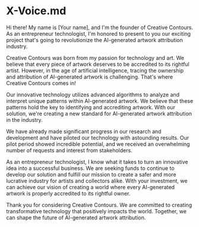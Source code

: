 # X-Voice.md

Hi there! My name is [Your name], and I'm the founder of Creative Contours. As an entrepreneur technologist, I'm honored to present to you our exciting project that's going to revolutionize the AI-generated artwork attribution industry.

Creative Contours was born from my passion for technology and art. We believe that every piece of artwork deserves to be accredited to its rightful artist. However, in the age of artificial intelligence, tracing the ownership and attribution of AI-generated artwork is challenging. That's where Creative Contours comes in!

Our innovative technology utilizes advanced algorithms to analyze and interpret unique patterns within AI-generated artwork. We believe that these patterns hold the key to identifying and accrediting artwork. With our solution, we're creating a new standard for AI-generated artwork attribution in the industry.

We have already made significant progress in our research and development and have piloted our technology with astounding results. Our pilot period showed incredible potential, and we received an overwhelming number of requests and interest from stakeholders.

As an entrepreneur technologist, I know what it takes to turn an innovative idea into a successful business. We are seeking funds to continue to develop our solution and fulfill our mission to create a safer and more lucrative industry for artists and collectors alike. With your investment, we can achieve our vision of creating a world where every AI-generated artwork is properly accredited to its rightful owner.

Thank you for considering Creative Contours. We are committed to creating transformative technology that positively impacts the world. Together, we can shape the future of AI-generated artwork attribution.